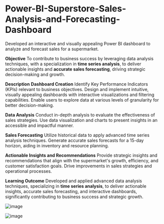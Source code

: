 # Power-BI-Superstore-Sales-Analysis-and-Forecasting-Dashboard
Developed an interactive and visually appealing Power BI dashboard to analyze and forecast sales for a supermarket. 


**Objective**
To contribute to business success by leveraging data analysis techniques, with a specialization in **time series analysis**, 
to deliver actionable insights and **accurate sales forecasting**, driving strategic decision-making and growth.


**Description**
**Dashboard Creation**
Identify Key Performance Indicators (KPIs) relevant to business objectives.
Design and implement intuitive, visually appealing dashboards with interactive visualizations and filtering capabilities.
Enable users to explore data at various levels of granularity for better decision-making.


**Data Analysis**
Conduct in-depth analysis to evaluate the effectiveness of sales strategies.
Use data visualization and charts to present insights in an accessible and impactful manner.


**Sales Forecasting**
Utilize historical data to apply advanced time series analysis techniques.
Generate accurate sales forecasts for a 15-day horizon, aiding in inventory and resource planning.


**Actionable Insights and Recommendations**
Provide strategic insights and recommendations that align with the supermarket's growth, efficiency, and customer satisfaction goals.
Drive improvements in sales strategies and operational processes.


**Learning Outcome**
Developed and applied advanced data analysis techniques, specializing in **time series analysis**, to deliver actionable insights, 
accurate sales forecasting, and interactive dashboards, significantly contributing to business success and strategic growth.


![image](https://github.com/user-attachments/assets/342eb01e-273c-4cad-9664-71abcc7d133c)


![image](https://github.com/user-attachments/assets/cff146c7-351d-46fc-aa09-b9aa3b6c1256)

